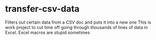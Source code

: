 # transfer-csv-data
Filters out certain data from a CSV doc and puts it into a new one
This is work project to cut time off going through thousands of lines of data in Excel. 
Excel macros are stupid sometimes
